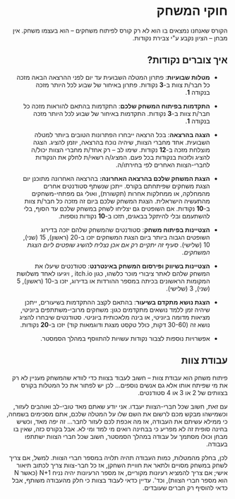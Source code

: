 <div dir='rtl' lang='he'>

חוקי המשחק
==========

הקורס שאנחנו נמצאים בו הוא לא רק קורס לפיתוח משחקים – הוא בעצמו משחק. אין מבחן –
הציון נקבע ע"י צבירת נקודות.

איך צוברים נקודות?
------------------

-   **מטלות שבועיות**: פתרון המטלה השבועית עד יום לפני ההרצאה הבאה מזכה כל חבר/ת
    צוות ב-**3** נקודות. פתרון באיחור של שבוע לכל היותר מזכה בנקודה **1**.

-   **התקדמות בפיתוח המשחק שלכם**: התקדמות בהתאם להוראות מזכה כל חבר/ת צוות
    ב-**3** נקודות. התקדמות באיחור של שבוע לכל היותר מזכה בנקודה **1**.

-   **הצגה בהרצאה**: בכל הרצאה ייבחרו הפתרונות הטובים ביותר למטלה השבועית. אחד
    מחברי הצוות, שיהיה נוכח בהרצאה, יוזמן להציג. הצגה מוצלחת מזכה ב-**12**
    נקודות. שימו לב – רק אחד/ת מחברי הצוות יכול/ה להציג ולזכות בנקודות בכל פעם. המציג/ה רשאי/ת לחלק את הנקודות לחברי-הצוות האחרים לפי בחירתו/ה.

-   **הצגת המשחק שלכם בהרצאה האחרונה:** בהרצאה האחרונה מתוכנן יום הצגת משחקים
    שפיתחתם בקורס. ייתכן שנשתף סטודנטים אחרים מהמחלקה, או ממחלקות אחרות
    (תקשורת), ואולי גם מפתחי-משחקים מהתעשיה הישראלית. הצגת המשחק שלכם ביום זה
    מזכה כל חבר/ת צוות ב-**10** נקודות. אם השופטים גם יצליחו לשחק במשחק שלכם עד
    הסוף, בלי להשתעמם ובלי להיתקל בבאגים, תזכו ב-**10** נקודות נוספות.

-   **הצטיינות בפיתוח משחק**: סטודנטים שהמשחק שלהם יזכה בדירוג השופטים הגבוה
    ביותר ביום הצגת המשחקים יזכו ב-20 (ראשון), 15 (שני), 10 (שלישי). *סעיף זה
    יתקיים רק אם אכן נצליח להשיג שופטים ליום הצגת המשחקים.*

-   **הצטיינות בשיווק ופירסום המשחק באינטרנט**: סטודנטים שיעלו את המשחק שלהם
    לאתר ציבורי מוכר כלשהו, כגון itch.io , ויגיעו לאחד משלושת המקומות הראשונים בכיתה במספר ההורדות או
    בדירוג, יזכו ב-10 (ראשון), 5 (שני), 3 (שלישי).

-   **הצגת נושא מתקדם בשיעור**: בהתאם לקצב ההתקדמות בשיעורים, ייתכן שיהיה זמן
    ללמד נושאים מתקדמים כגון: משחקים מרובי-משתתפים ביוניטי, מציאות מדומה
    ביוניטי, או בינה מלאכותית ביוניטי. סטודנטים שיבחרו להציג נושא זה (30-60
    דקות, כולל טקסט מצגת ודוגמאות קוד) יזכו ב-**20** נקודות.

-   אפשרויות נוספות לצבור נקודות עשויות להתווסף במהלך הסמסטר.

עבודת צוות
----------

פיתוח משחק הוא עבודת צוות – חשוב לעבוד בצוות כדי לוודא שהמשחק מעניין לא רק את מי
שפיתח אותו אלא גם אנשים נוספים... לכן יש לפתור את כל המטלות בקורס בצוותים של 2
או 3 או 4 סטודנטים.

עם זאת, חשוב שכל חברי-הצוות יעבדו. אני יודע שאתם מאד טובי-לב ואוהבים לעזור,
וכשמישהו מבקש מכם לרשום את השם שלו על המטלה שלכם, אתם מסכימים בשמחה, כי ממילא
עשיתם את העבודה, אז מה אכפת לכם לעזור לחבר... זה יפה מאד, וכשיש בחינה סופית זה
לא מפריע כי בבחינה רואים מי למד ומי לא. אבל בקורס כזה, שאין בו מבחן וכולו מסתמך
על עבודה במהלך הסמסטר, חשוב שכל חברי הצוות ישתתפו בעבודה.

לכן, בחלק מהמטלות, כמות העבודה תהיה תלויה במספר חברי הצוות. למשל, אם צריך לשחק
במשחק מסויים ולתאר את חוויית השחקן, אז כל חבר-צוות צריך לכתוב תיאור אישי; אם צריך
להמציא רעיונות מקוריים, אז מספר הרעיונות יהיה נניח N+1 (כאשר N הוא מספר חברי
הצוות), וכד'. עדיין כדאי לעבוד בצוות כי חלק מהעבודה משותף, אבל כדאי להוסיף רק
חברים שעובדים.

</div>
